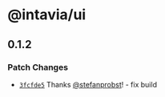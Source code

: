 # @intavia/ui

## 0.1.2

### Patch Changes

- [`3fcfde5`](https://github.com/InTaVia/ui/commit/3fcfde59165802cfe3566ad84529e816edf4d917) Thanks
  [@stefanprobst](https://github.com/stefanprobst)! - fix build

